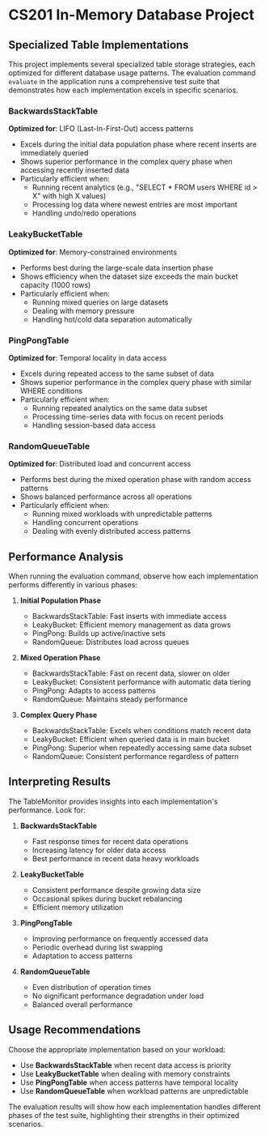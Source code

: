 # CS201 In-Memory Database Project

## Specialized Table Implementations

This project implements several specialized table storage strategies, each optimized for different database usage patterns. The evaluation command `evaluate` in the application runs a comprehensive test suite that demonstrates how each implementation excels in specific scenarios.

### BackwardsStackTable
**Optimized for**: LIFO (Last-In-First-Out) access patterns
- Excels during the initial data population phase where recent inserts are immediately queried
- Shows superior performance in the complex query phase when accessing recently inserted data
- Particularly efficient when:
  * Running recent analytics (e.g., "SELECT * FROM users WHERE id > X" with high X values)
  * Processing log data where newest entries are most important
  * Handling undo/redo operations

### LeakyBucketTable
**Optimized for**: Memory-constrained environments
- Performs best during the large-scale data insertion phase
- Shows efficiency when the dataset size exceeds the main bucket capacity (1000 rows)
- Particularly efficient when:
  * Running mixed queries on large datasets
  * Dealing with memory pressure
  * Handling hot/cold data separation automatically

### PingPongTable
**Optimized for**: Temporal locality in data access
- Excels during repeated access to the same subset of data
- Shows superior performance in the complex query phase with similar WHERE conditions
- Particularly efficient when:
  * Running repeated analytics on the same data subset
  * Processing time-series data with focus on recent periods
  * Handling session-based data access

### RandomQueueTable
**Optimized for**: Distributed load and concurrent access
- Performs best during the mixed operation phase with random access patterns
- Shows balanced performance across all operations
- Particularly efficient when:
  * Running mixed workloads with unpredictable patterns
  * Handling concurrent operations
  * Dealing with evenly distributed access patterns

## Performance Analysis

When running the evaluation command, observe how each implementation performs differently in various phases:

1. **Initial Population Phase**
   - BackwardsStackTable: Fast inserts with immediate access
   - LeakyBucket: Efficient memory management as data grows
   - PingPong: Builds up active/inactive sets
   - RandomQueue: Distributes load across queues

2. **Mixed Operation Phase**
   - BackwardsStackTable: Fast on recent data, slower on older
   - LeakyBucket: Consistent performance with automatic data tiering
   - PingPong: Adapts to access patterns
   - RandomQueue: Maintains steady performance

3. **Complex Query Phase**
   - BackwardsStackTable: Excels when conditions match recent data
   - LeakyBucket: Efficient when queried data is in main bucket
   - PingPong: Superior when repeatedly accessing same data subset
   - RandomQueue: Consistent performance regardless of pattern

## Interpreting Results

The TableMonitor provides insights into each implementation's performance. Look for:

1. **BackwardsStackTable**
   - Fast response times for recent data operations
   - Increasing latency for older data access
   - Best performance in recent data heavy workloads

2. **LeakyBucketTable**
   - Consistent performance despite growing data size
   - Occasional spikes during bucket rebalancing
   - Efficient memory utilization

3. **PingPongTable**
   - Improving performance on frequently accessed data
   - Periodic overhead during list swapping
   - Adaptation to access patterns

4. **RandomQueueTable**
   - Even distribution of operation times
   - No significant performance degradation under load
   - Balanced overall performance

## Usage Recommendations

Choose the appropriate implementation based on your workload:

- Use **BackwardsStackTable** when recent data access is priority
- Use **LeakyBucketTable** when dealing with memory constraints
- Use **PingPongTable** when access patterns have temporal locality
- Use **RandomQueueTable** when workload patterns are unpredictable

The evaluation results will show how each implementation handles different phases of the test suite, highlighting their strengths in their optimized scenarios.
